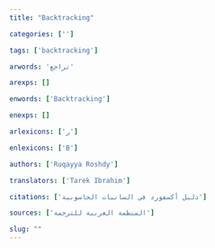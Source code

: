```yaml
---
title: "Backtracking"

categories: ['']

tags: ['backtracking']

arwords: 'تراجع'

arexps: []

enwords: ['Backtracking']

enexps: []

arlexicons: ['ر']

enlexicons: ['B']

authors: ['Ruqayya Roshdy']

translators: ['Tarek Ibrahim']

citations: ['دليل أكسفورد في السانيات الحاسوبية']

sources: ['المنظمة العربية للترجمة']

slug: ""
---
```

